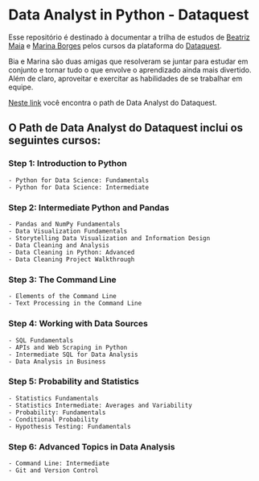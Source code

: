 # **Data Analyst in Python - Dataquest**

Esse repositório é destinado à documentar a trilha de estudos de [Beatriz Maia](https://github.com/beatrizmaiads) e [Marina Borges](https://github.com/inaborges) pelos cursos da plataforma do [Dataquest](https://dataquest.io/).  

Bia e Marina são duas amigas que resolveram se juntar para estudar em conjunto e tornar tudo o que envolve o aprendizado ainda mais divertido. Além de claro, aproveitar e exercitar as habilidades de se trabalhar em equipe.

[Neste link](https://app.dataquest.io/path/data-analyst) você encontra o path de Data Analyst do Dataquest.

## **O Path de Data Analyst do Dataquest inclui os seguintes cursos:**

### **Step 1: Introduction to Python**
    - Python for Data Science: Fundamentals
    - Python for Data Science: Intermediate
 
###  **Step 2: Intermediate Python and Pandas**
    - Pandas and NumPy Fundamentals
    - Data Visualization Fundamentals
    - Storytelling Data Visualization and Information Design
    - Data Cleaning and Analysis
    - Data Cleaning in Python: Advanced
    - Data Cleaning Project Walkthrough

### **Step 3: The Command Line**
    - Elements of the Command Line
    - Text Processing in the Command Line

###  **Step 4: Working with Data Sources**
    - SQL Fundamentals
    - APIs and Web Scraping in Python
    - Intermediate SQL for Data Analysis
    - Data Analysis in Business

###  **Step 5: Probability and Statistics**
    - Statistics Fundamentals
    - Statistics Intermediate: Averages and Variability
    - Probability: Fundamentals
    - Conditional Probability
    - Hypothesis Testing: Fundamentals

###  **Step 6: Advanced Topics in Data Analysis**
    - Command Line: Intermediate
    - Git and Version Control

